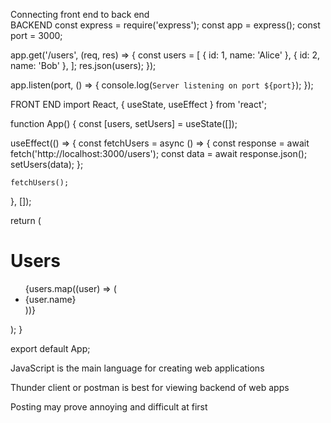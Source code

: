 Connecting front end to back end<br>
BACKEND
const express = require('express');
const app = express();
const port = 3000;

app.get('/users', (req, res) => {
  const users = [
    { id: 1, name: 'Alice' },
    { id: 2, name: 'Bob' },
  ];
  res.json(users);
});

app.listen(port, () => {
  console.log(`Server listening on port ${port}`);
});


FRONT END
import React, { useState, useEffect } from 'react';

function App() {
  const [users, setUsers] = useState([]);

  useEffect(() => {
    const fetchUsers = async () => {
      const response = await fetch('http://localhost:3000/users');
      const data = await response.json();
      setUsers(data);
    };

    fetchUsers();
  }, []);

  return (
    <div>
      <h1>Users</h1>
      <ul>
        {users.map((user) => (
          <li key={user.id}>{user.name}</li>
        ))}
      </ul>
    </div>
  );
}

export default App;




JavaScript is the main language for creating web applications 

Thunder client or postman is best for viewing backend of web apps

Posting may prove annoying and difficult at first
